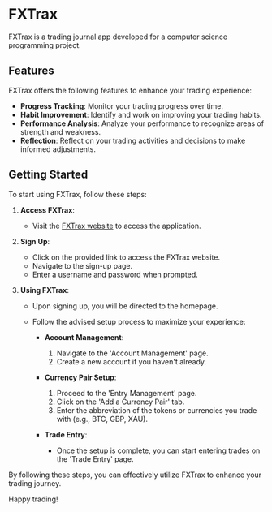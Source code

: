# FXTrax

FXTrax is a trading journal app developed for a computer science programming project.

## Features

FXTrax offers the following features to enhance your trading experience:

- **Progress Tracking**: Monitor your trading progress over time.
- **Habit Improvement**: Identify and work on improving your trading habits.
- **Performance Analysis**: Analyze your performance to recognize areas of strength and weakness.
- **Reflection**: Reflect on your trading activities and decisions to make informed adjustments.

## Getting Started

To start using FXTrax, follow these steps:

1. **Access FXTrax**:

   - Visit the [FXTrax website](https://project-rho-hazel.vercel.app/) to access the application.

2. **Sign Up**:

   - Click on the provided link to access the FXTrax website.
   - Navigate to the sign-up page.
   - Enter a username and password when prompted.

3. **Using FXTrax**:

   - Upon signing up, you will be directed to the homepage.
   - Follow the advised setup process to maximize your experience:

     - **Account Management**:

       1. Navigate to the 'Account Management' page.
       2. Create a new account if you haven't already.

     - **Currency Pair Setup**:

       1. Proceed to the 'Entry Management' page.
       2. Click on the 'Add a Currency Pair' tab.
       3. Enter the abbreviation of the tokens or currencies you trade with (e.g., BTC, GBP, XAU).

     - **Trade Entry**:
       - Once the setup is complete, you can start entering trades on the 'Trade Entry' page.

By following these steps, you can effectively utilize FXTrax to enhance your trading journey.

Happy trading!

